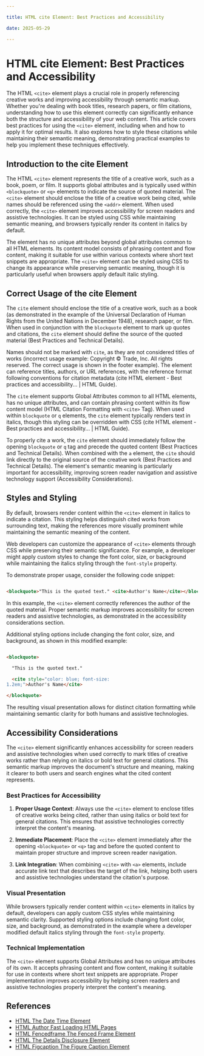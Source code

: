 ```yaml
---

title: HTML cite Element: Best Practices and Accessibility

date: 2025-05-29

---
```



# HTML cite Element: Best Practices and Accessibility

The HTML `<cite>` element plays a crucial role in properly referencing creative works and improving accessibility through semantic markup. Whether you're dealing with book titles, research papers, or film citations, understanding how to use this element correctly can significantly enhance both the structure and accessibility of your web content. This article covers best practices for using the `<cite>` element, including when and how to apply it for optimal results. It also explores how to style these citations while maintaining their semantic meaning, demonstrating practical examples to help you implement these techniques effectively.


## Introduction to the cite Element

The HTML `<cite>` element represents the title of a creative work, such as a book, poem, or film. It supports global attributes and is typically used within `<blockquote>` or `<q>` elements to indicate the source of quoted material. The `<cite>` element should enclose the title of a creative work being cited, while names should be referenced using the `<addr>` element. When used correctly, the `<cite>` element improves accessibility for screen readers and assistive technologies. It can be styled using CSS while maintaining semantic meaning, and browsers typically render its content in italics by default.

The element has no unique attributes beyond global attributes common to all HTML elements. Its content model consists of phrasing content and flow content, making it suitable for use within various contexts where short text snippets are appropriate. The `<cite>` element can be styled using CSS to change its appearance while preserving semantic meaning, though it is particularly useful when browsers apply default italic styling.


## Correct Usage of the cite Element

The `cite` element should enclose the title of a creative work, such as a book (as demonstrated in the example of the Universal Declaration of Human Rights from the United Nations in December 1948), research paper, or film. When used in conjunction with the `blockquote` element to mark up quotes and citations, the `cite` element should define the source of the quoted material (Best Practices and Technical Details).

Names should not be marked with `cite`, as they are not considered titles of works (incorrect usage example: Copyright © Trade, Inc. All rights reserved. The correct usage is shown in the footer example). The element can reference titles, authors, or URL references, with the reference format following conventions for citation metadata (cite HTML element - Best practices and accessibility... | HTML Guide).

The `cite` element supports Global Attributes common to all HTML elements, has no unique attributes, and can contain phrasing content within its flow content model (HTML Citation Formatting with `<cite>` Tag). When used within `blockquote` or `q` elements, the `cite` element typically renders text in italics, though this styling can be overridden with CSS (cite HTML element - Best practices and accessibility... | HTML Guide).

To properly cite a work, the `cite` element should immediately follow the opening `blockquote` or `q` tag and precede the quoted content (Best Practices and Technical Details). When combined with the `a` element, the `cite` should link directly to the original source of the creative work (Best Practices and Technical Details). The element's semantic meaning is particularly important for accessibility, improving screen reader navigation and assistive technology support (Accessibility Considerations).


## Styles and Styling

By default, browsers render content within the `<cite>` element in italics to indicate a citation. This styling helps distinguish cited works from surrounding text, making the references more visually prominent while maintaining the semantic meaning of the content.

Web developers can customize the appearance of `<cite>` elements through CSS while preserving their semantic significance. For example, a developer might apply custom styles to change the font color, size, or background while maintaining the italics styling through the `font-style` property.

To demonstrate proper usage, consider the following code snippet:

```html

<blockquote>"This is the quoted text." <cite>Author's Name</cite></blockquote>

```

In this example, the `<cite>` element correctly references the author of the quoted material. Proper semantic markup improves accessibility for screen readers and assistive technologies, as demonstrated in the accessibility considerations section.

Additional styling options include changing the font color, size, and background, as shown in this modified example:

```html

<blockquote>

  "This is the quoted text."

  <cite style="color: blue; font-size: 
1.2em;">Author's Name</cite>

</blockquote>

```

The resulting visual presentation allows for distinct citation formatting while maintaining semantic clarity for both humans and assistive technologies.


## Accessibility Considerations

The `<cite>` element significantly enhances accessibility for screen readers and assistive technologies when used correctly to mark titles of creative works rather than relying on italics or bold text for general citations. This semantic markup improves the document's structure and meaning, making it clearer to both users and search engines what the cited content represents.


### Best Practices for Accessibility

1. **Proper Usage Context**: Always use the `<cite>` element to enclose titles of creative works being cited, rather than using italics or bold text for general citations. This ensures that assistive technologies correctly interpret the content's meaning.

2. **Immediate Placement**: Place the `<cite>` element immediately after the opening `<blockquote>` or `<q>` tag and before the quoted content to maintain proper structure and improve screen reader navigation.

3. **Link Integration**: When combining `<cite>` with `<a>` elements, include accurate link text that describes the target of the link, helping both users and assistive technologies understand the citation's purpose.


### Visual Presentation

While browsers typically render content within `<cite>` elements in italics by default, developers can apply custom CSS styles while maintaining semantic clarity. Supported styling options include changing font color, size, and background, as demonstrated in the example where a developer modified default italics styling through the `font-style` property.


### Technical Implementation

The `<cite>` element supports Global Attributes and has no unique attributes of its own. It accepts phrasing content and flow content, making it suitable for use in contexts where short text snippets are appropriate. Proper implementation improves accessibility by helping screen readers and assistive technologies properly interpret the content's meaning.

## References

- [HTML The Date Time Element](https://github.com/serpuniversity/learn/blob/main/html/HTML%20The%20Date%20Time%20Element.md)
- [HTML Author Fast Loading HTML Pages](https://github.com/serpuniversity/learn/blob/main/html/HTML%20Author%20Fast%20Loading%20HTML%20Pages.md)
- [HTML Fencedframe The Fenced Frame Element](https://github.com/serpuniversity/learn/blob/main/html/HTML%20Fencedframe%20The%20Fenced%20Frame%20Element.md)
- [HTML The Details Disclosure Element](https://github.com/serpuniversity/learn/blob/main/html/HTML%20The%20Details%20Disclosure%20Element.md)
- [HTML Figcaption The Figure Caption Element](https://github.com/serpuniversity/learn/blob/main/html/HTML%20Figcaption%20The%20Figure%20Caption%20Element.md)